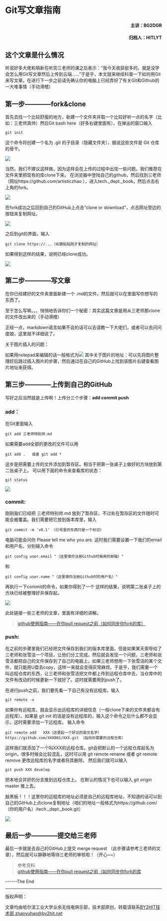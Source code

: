 # Git写文章指南
#### <p align="right"> 主讲：BG2DGR</p>
#### <p align="right"> 归档人：HITLYT</p>
## 这个文章是什么情况
听说好多大佬和萌新在听完三老师的课之后表示：“我今天收获挺多的，就是没学会怎么用Git写文章然后上传到云端……”于是乎，本文就来继续科普一下如何用Git来写文章。在进行下一步之前请先确认你的电脑上已经弄好了有关Git和Github的一大堆事情（手动滑稽）

## 第一步————fork&clone
首先去找一个比较舒服的地方，新建一个文件夹并取一个比较好听一点的名字（比如：三老师真帅）然后Git bash here（好多右键里面有），在弹出的窗口输入 
```
git init 
```
这个命令将创建一个名为 .git 的子目录（隐藏文件夹），据说这些文件是 Git 仓库的骨干。

![](gitbook_use_old/00.png)

当然，我们不建议这样做，因为这样会在上传的过程中出现一些问题。我们推荐在文件夹里把现有的库clone下来。
在浏览器中登陆自己的github，然后找到三老师（网址https://github.com/artisticzhao ），进入tech._dept._book，然后点击右上角的fork。

![](gitbook_use_old/01.png)  

在fork成功之后回到自己的GitHub上点击“clone or download”，点击网址旁边的按钮来复制网址。

![](gitbook_use_old/02.png) 
 
之后到git的界面，输入
```
git clone https://...（右键粘贴刚才复制的网址）
```
如果得到这样的结果，说明已经clone成功。

![](gitbook_use_old/03.png)  

## 第二步————写文章
在你已经建好的文件夹里面新建一个 .md的文件。然后就可以在里面写你想写的东西了。

至于怎么写嘛。。。悄悄地告诉你们一个秘密：其实这篇文章是用从三老师那clone的文件改出来的（手动滑稽）

正经一点，markdown语言如果不会的话可以去请教一下大佬们，或者可以去问问度娘，这里就不详细说了。


关于图片插入的问题：

如果用notepad来编辑的话一般格式为![](gitbook_use_old/07.png)
其中关于图片的地址：可以先将图片整理好后跳过插入图片的步骤，然后通过在自己的GitHub上找到该图片右键查看图片地址来获得。

## 第三步————上传到自己的GitHub
写好之后当然就是上传啊！上传分三个步骤：**add commit push**

### add：

在Git里面输入
```
git add 三老师特别帅.md
```

如果需要add全部的更改的文件可以用
```
git add .   或者 git add *
```
这步是把需要上传的文件添加到暂存区。相当于把第一张桌子上做好的方块放到第二张桌子上。
可以用下面的命令来查看库的状态：
```
git status
```

![](gitbook_use_old/04.png)  

### commit:

刚刚我们已经把 三老师特别帅.md 放到了暂存区，不过处在暂存区的文件随时可能会被覆盖。我们需要把它放到版本库里，输入
```
git commit -m 'v0.1' （引号里的东西只是一个标记）
```
电脑可能会问你 Please tell me who you are. 
这时我们需要设置一下我们的email和用户名，分别输入命令
```
git config user.email "（这里填你注册Github时候用的邮箱）"
```
和
```
git config user.name "（这里填你注册Github时的用户名）"
```
再执行一下commit的命令，如果你得到了一个 这样的结果，说明第二张桌子上的方块已经被整理好并保存起。

![](gitbook_use_old/05.png)  

此处链接一些三老师的文章，里面有详细的讲解。
>[github使用指南——在你pull request之前（如何同步你fork的库）](https://github.com/BY2HIT/books.by2hit.net/blob/master/git_book_use/gitbook_fork_sync.md)

### push:

在之前的步骤里我们已经把文件保存到我们的版本库里面。但是如果某天索导给了三老师和张雪洁一个项目，让他们分工完成。然后就会发现一个问题，三老师和张雪洁都把自己的文件保存到了自己的电脑上。如果三老师想用一下张雪洁的某个文件，就只能用U盘去copy，这样一来就会变得灰常麻烦。于是乎，我们需要一个叫远程仓库的东西，让三老师和张雪洁把文件都上传到远程仓库中去，当仓库中的文件有改动的时候更新一下就好了。这时就需要用到push了。

在进行push之前，我们要先看一下自己有没有远程库。输入
```
git remote -v 
```
如果你有远程库，就会显示出远程库的详细信息（一般clone下来的文件夹都会有远程库）。如果是 git init 的话是没有远程库的，输入这个命令之后什么都不会显示，这时需要添加一下远程库。
输入命令
```
git remote add   XXX（这里起一个好记的英文名字） https://github.com/XXX001/XXX.git （指向你需要的远程仓库）
```
这样我们就添加了一个叫XXX的远程仓库。git会把默认的一个远程仓库起名为origin，很多时候会比较混乱，这时可以用 git remote rename 或者 git remote remove 更改远程库的名字或者将其删除。
然后我们就可以输入
```
git push XXX develop
```
把本地合并好的分支推到远程仓库上。
在默认的情况下也可以输入 git origin master 推上去。

敲黑板！！！这里你的远程库的地址必须是自己的远程库地址，不知道的话可以到自己的GitHub上点clone复制地址（咱们的地址一般格式为https://github.com/（你的用户名）/tech._dept._book.git）

![](gitbook_use_old/06.png)  


## 最后一步————提交给三老师
最后一步就是去自己的GitHub上提交 merge request （此步骤请参考三老师的文章），然后就可以静静地等待三老师的审核啦！（开心~~）
>参考资料  
>[github使用指南——在你pull request之前（如何同步你fork的库](gitbook_fork_sync.md)


------The End


----
版权声明：

文章均由哈尔滨工业大学业余无线电俱乐部，技术部原创，转载请联系[BY2HIT技术部 zhaoyuhao@by2hit.net](zhaoyuhao@by2hit.net)

